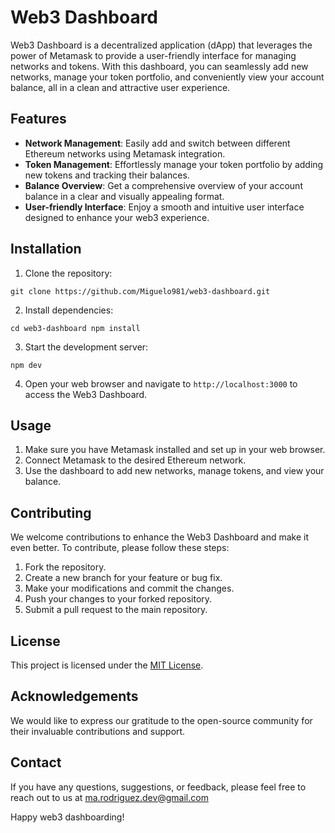 # Web3 Dashboard

Web3 Dashboard is a decentralized application (dApp) that leverages the power of Metamask to provide a user-friendly interface for managing networks and tokens. With this dashboard, you can seamlessly add new networks, manage your token portfolio, and conveniently view your account balance, all in a clean and attractive user experience.

## Features

- **Network Management**: Easily add and switch between different Ethereum networks using Metamask integration.
- **Token Management**: Effortlessly manage your token portfolio by adding new tokens and tracking their balances.
- **Balance Overview**: Get a comprehensive overview of your account balance in a clear and visually appealing format.
- **User-friendly Interface**: Enjoy a smooth and intuitive user interface designed to enhance your web3 experience.

## Installation

1. Clone the repository:

`git clone https://github.com/Miguelo981/web3-dashboard.git`

2. Install dependencies:

`cd web3-dashboard
npm install`

3. Start the development server:

`npm dev`

4. Open your web browser and navigate to `http://localhost:3000` to access the Web3 Dashboard.

## Usage

1. Make sure you have Metamask installed and set up in your web browser.
2. Connect Metamask to the desired Ethereum network.
3. Use the dashboard to add new networks, manage tokens, and view your balance.

## Contributing

We welcome contributions to enhance the Web3 Dashboard and make it even better. To contribute, please follow these steps:

1. Fork the repository.
2. Create a new branch for your feature or bug fix.
3. Make your modifications and commit the changes.
4. Push your changes to your forked repository.
5. Submit a pull request to the main repository.

## License

This project is licensed under the [MIT License](LICENSE).

## Acknowledgements

We would like to express our gratitude to the open-source community for their invaluable contributions and support.

## Contact

If you have any questions, suggestions, or feedback, please feel free to reach out to us at ma.rodriguez.dev@gmail.com

Happy web3 dashboarding!
